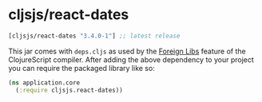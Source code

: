 # cljsjs/react-dates

[](dependency)
```clojure
[cljsjs/react-dates "3.4.0-1"] ;; latest release
```
[](/dependency)

This jar comes with `deps.cljs` as used by the [Foreign Libs][flibs] feature
of the ClojureScript compiler. After adding the above dependency to your project
you can require the packaged library like so:

```clojure
(ns application.core
  (:require cljsjs.react-dates))
```

[flibs]: https://github.com/clojure/clojurescript/wiki/Packaging-Foreign-Dependencies
